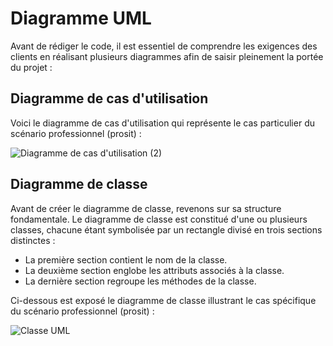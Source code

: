 # Diagramme UML

Avant de rédiger le code, il est essentiel de comprendre les exigences des clients en réalisant plusieurs diagrammes afin de saisir pleinement la portée du projet :

## Diagramme de cas d'utilisation


Voici le diagramme de cas d'utilisation qui représente le cas particulier du scénario professionnel (prosit) :

![Diagramme de cas d'utilisation (2)](https://github.com/peio933/Prosit_2/assets/116553253/f17f6f07-5770-4d65-a542-a21a91589f66)

## Diagramme de classe

Avant de créer le diagramme de classe, revenons sur sa structure fondamentale. Le diagramme de classe est constitué d'une ou plusieurs classes, chacune étant symbolisée par un rectangle divisé en trois sections distinctes :

- La première section contient le nom de la classe.<br>
- La deuxième section englobe les attributs associés à la classe.<br>
- La dernière section regroupe les méthodes de la classe.<br>

Ci-dessous est exposé le diagramme de classe illustrant le cas spécifique du scénario professionnel (prosit) :

![Classe UML](https://github.com/peio933/Prosit2/assets/116553253/573222c0-3185-4517-a56d-033244585cc9)
